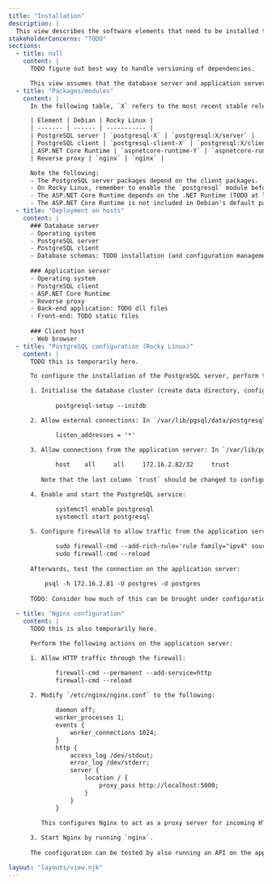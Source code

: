 ```yaml
---
title: "Installation"
description: |
  This view describes the software elements that need to be installed to move the system into production.
stakeholderConcerns: "TODO"
sections:
  - title: null
    content: |
      TODO figure out best way to handle versioning of dependencies.

      This view assumes that the database server and application server are distinct hosts.
  - title: "Packages/modules"
    content: |
      In the following table, `X` refers to the most recent stable release of PostgreSQL available for the operating system, and `Y` refers to the desired version of .NET (TODO 8 vs. 9?).

      | Element | Debian | Rocky Linux |
      | ------- | ------ | ----------- |
      | PostgreSQL server | `postgresql-X` | `postgresql:X/server` |
      | PostgreSQL client | `postgresql-client-X` | `postgresql:X/client` |
      | ASP.NET Core Runtime | `aspnetcore-runtime-Y` | `aspnetcore-runtime-Y` |
      | Reverse proxy | `nginx` | `nginx` |

      Note the following:
      - The PostgreSQL server packages depend on the client packages.
      - On Rocky Linux, remember to enable the `postgresql` module before installing PostgreSQL packages.
      - The ASP.NET Core Runtime depends on the .NET Runtime (TODO at least on Rocky, but on Debian?).
      - The ASP.NET Core Runtime is not included in Debian's default package directory, so to install the package `aspnetcore-runtime-Y`, it is necessary to first install the package `packages-microsoft-prod.deb` from the [Linux software repository for Microsoft products](https://packages.microsoft.com/config/debian/). See also [Microsoft's instructions](https://learn.microsoft.com/en-us/dotnet/core/install/linux-debian) (TODO wget vs. curl?) for installing the package.
  - title: "Deployment on hosts"
    content: |
      ### Database server
      - Operating system
      - PostgreSQL server
      - PostgreSQL client
      - Database schemas: TODO installation (and configuration management)
  
      ### Application server
      - Operating system
      - PostgreSQL client
      - ASP.NET Core Runtime
      - Reverse proxy
      - Back-end application: TODO dll files
      - Front-end: TODO static files
  
      ### Client host
      - Web browser
  - title: "PostgreSQL configuration (Rocky Linux)"
    content: |
      TODO this is temporarily here.

      To configure the installation of the PostgreSQL server, perform the following actions on the database server:

      1. Initialise the database cluster (create data directory, config files, etc. in `/var/lib/pgsql`):
             
             postgresql-setup --initdb

      2. Allow external connections: In `/var/lib/pgsql/data/postgresql.conf`, change the line (TODO check the more secure way to do this)

             listen_addresses = '*'

      3. Allow connections from the application server: In `/var/lib/pgsql/data/pg_hba.conf`, append the line
      
             host    all     all     172.16.2.82/32     trust
         
         Note that the last column `trust` should be changed to configure password authentication. TODO

      4. Enable and start the PostgreSQL service:

             systemctl enable postgresql
             systemctl start postgresql

      5. Configure firewalld to allow traffic from the application server on port 5432 (TODO check if this is the best way):
      
             sudo firewall-cmd --add-rich-rule='rule family="ipv4" source address="172.16.2.82" port port=5432 protocol=tcp accept' --permanent
             sudo firewall-cmd --reload
      
      Afterwards, test the connection on the application server:

          psql -h 172.16.2.81 -U postgres -d postgres
      
      TODO: Consider how much of this can be brought under configuration management.
    
  - title: "Nginx configuration"
    content: |
      TODO this is also temporarily here.

      Perform the following actions on the application server:

      1. Allow HTTP traffic through the firewall:

             firewall-cmd --permanent --add-service=http
             firewall-cmd --reload
      
      2. Modify `/etc/nginx/nginx.conf` to the following:

             daemon off;
             worker_processes 1;
             events {
                 worker_connections 1024;
             }
             http {
                 access_log /dev/stdout;
                 error_log /dev/stderr;
                 server {
                     location / {
                         proxy_pass http://localhost:5000;
                     }
                 }
             }

         This configures Nginx to act as a proxy server for incoming HTTP traffic, redirecting it to `localhost:5000`. Furthermore, Nginx will not act as a daemon, and will output access and error information to standard output and error, respectively.
      
      3. Start Nginx by running `nginx`.
    
      The configuration can be tested by also running an API on the application server listening on port 5000, and sending requests to the application server from a different host.

layout: "layouts/view.njk"
---
```

